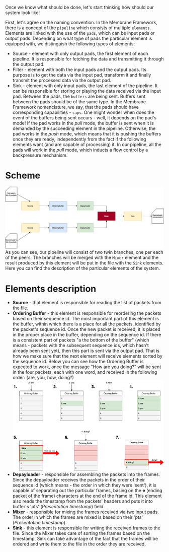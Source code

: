 Once we know what should be done, let's start thinking how should our system look like!

First, let's agree on the naming convention. In the Membrane Framework, there is a concept of the `pipeline` which consists of multiple `elements`. Elements are linked with the use of the `pads`, which can be input pads or output pads.
Depending on what type of pads the particular element is equipped with, we distinguish the following types of elements:
+ Source - element with only output pads, the first element of each pipeline. It is responsible for fetching the data and transmitting it through the output pad.
+ Filter - element with both the input pads and the output pads. Its purpose is to get the data via the input pad, transform it and finally transmit the processed data via the output pad.
+ Sink - element with only input pads, the last element of the pipeline. It can be responsible for storing or playing the data received via the input pad. 
Between the pads, the `buffers` are being sent. 
Buffers sent between the pads should be of the same type. In the Membrane Framework nomenclature, we say, that the pads should have corresponding capabilities - `caps`.
One might wonder when does the event of the buffers being sent occurs - well, it depends on the pad's mode!
If the pad works in the *pull* mode, the buffer is sent when it is demanded by the succeeding element in the pipeline.
Otherwise, the pad works in the *push* mode, which means that it is pushing the buffers once they are ready, independently from the fact if the following elements want (and are capable of processing) it.
In our pipeline, all the pads will work in the *pull* mode, which inducts a flow control by a backpressure mechanism.
# Scheme
![Pipeline scheme](assets/images/basic_pipeline.png) <br>
As you can see, our pipeline will consist of two twin branches, one per each of the peers. The branches will be merged with the `Mixer` element and the result produced by this element will be put in the file with the `Sink` elements. 
Here you can find the description of the particular elements of the system.
# Elements description
+ **Source** - that element is responsible for reading the list of packets from the file. 
+ **Ordering Buffer** - this element is responsible for reordering the packets based on their sequence id. The most important part of this element is the buffer, within which there is a place for all the packets, identified by the packet's sequence id. Once the new packet is received, it is placed in the proper place in the buffer, depending on the sequence id. If there is a consistent part of packets "a the bottom of the buffer" (which means - packets with the subsequent sequence ids, which hasn't already been sent yet), then this part is sent via the output pad. That is how we make sure that the next element will receive elements sorted by the sequence id. 
Below you can see how the Ordering Buffer is expected to work, once the message "How are you doing?" will be sent in the four packets, each with one word, and received in the following order: (are, you, how, doing?) <br>
![Ordering Buffer](assets/images/ordering_buffer.drawio.png) <br>
+ **Depayloader** - responsible for assembling the packets into the frames. Since the depayloader receives the packets in the order of their sequence id (which means - the order in which they were 'sent'), it is capable of separating out the particular frames, basing on the **e** (ending packet of the frame) characters at the end of the frame id. This element also reads the timestamp from the packets' headers and puts it into buffer's 'pts' (*Presentation timestamp*) field.
+ **Mixer** - responsible for mixing the frames received via two input pads. The order in which the frames are mixed is based on their 'pts' (*Presentation timestamp*).
+ **Sink** - this element is responsible for writing the received frames to the file. Since the Mixer takes care of sorting the frames based on the timestamp, Sink can take advantage of the fact that the frames will be ordered and write them to the file in the order they are received.